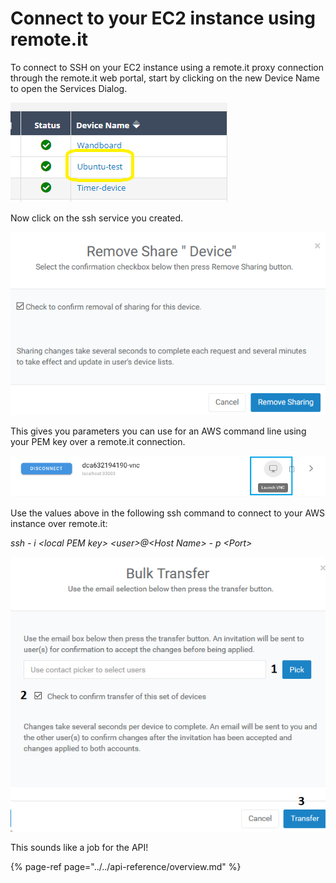 # Connect to your EC2 instance using remote.it

To connect to SSH on your EC2 instance using a remote.it proxy connection through the remote.it web portal, start by clicking on the new Device Name to open the Services Dialog.

![](../../.gitbook/assets/image%20%2821%29.png)

Now click on the ssh service you created.

![](../../.gitbook/assets/image%20%28320%29.png)

This gives you parameters you can use for an AWS command line using your PEM key over a remote.it connection.

![](../../.gitbook/assets/image%20%28225%29.png)

Use the values above in the following ssh command to connect to your AWS instance over remote.it:

_ssh - i &lt;local PEM key&gt; &lt;user&gt;@&lt;Host Name&gt; - p &lt;Port&gt;_

![](../../.gitbook/assets/image%20%28440%29.png)

This sounds like a job for the API!

{% page-ref page="../../api-reference/overview.md" %}

